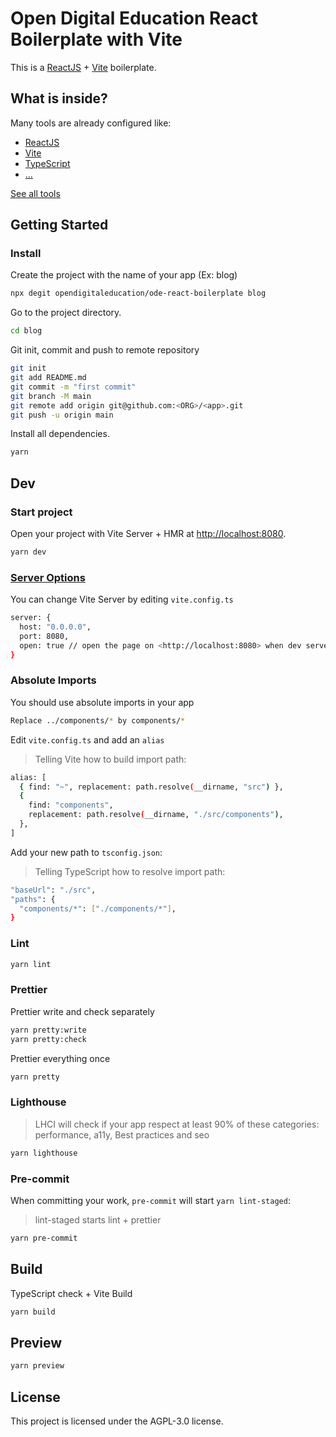 # Open Digital Education React Boilerplate with Vite

This is a [ReactJS](https://reactjs.org) + [Vite](https://vitejs.dev) boilerplate.

## What is inside?

Many tools are already configured like:

- [ReactJS](https://reactjs.org)
- [Vite](https://vitejs.dev)
- [TypeScript](https://www.typescriptlang.org)
- [...](./TOOLS.md)

[See all tools](./TOOLS.md)

## Getting Started

### Install

Create the project with the name of your app (Ex: blog)

```bash
npx degit opendigitaleducation/ode-react-boilerplate blog
```

Go to the project directory.

```bash
cd blog
```

Git init, commit and push to remote repository

```bash
git init
git add README.md
git commit -m "first commit"
git branch -M main
git remote add origin git@github.com:<ORG>/<app>.git
git push -u origin main
```

Install all dependencies.

```bash
yarn
```

## Dev

### Start project

Open your project with Vite Server + HMR at <http://localhost:8080>.

```bash
yarn dev
```

### [Server Options](https://vitejs.dev/config/server-options.html)

You can change Vite Server by editing `vite.config.ts`

```bash
server: {
  host: "0.0.0.0",
  port: 8080,
  open: true // open the page on <http://localhost:8080> when dev server starts.
}
```

### Absolute Imports

You should use absolute imports in your app

```bash
Replace ../components/* by components/*
```

Edit `vite.config.ts` and add an `alias`

> Telling Vite how to build import path:

```bash
alias: [
  { find: "~", replacement: path.resolve(__dirname, "src") },
  {
    find: "components",
    replacement: path.resolve(__dirname, "./src/components"),
  },
]
```

Add your new path to `tsconfig.json`:

> Telling TypeScript how to resolve import path:

```bash
"baseUrl": "./src",
"paths": {
  "components/*": ["./components/*"],
}
```

### Lint

```bash
yarn lint
```

### Prettier

Prettier write and check separately

```bash
yarn pretty:write
yarn pretty:check
```

Prettier everything once

```bash
yarn pretty
```

### Lighthouse

> LHCI will check if your app respect at least 90% of these categories: performance, a11y, Best practices and seo

```bash
yarn lighthouse
```

### Pre-commit

When committing your work, `pre-commit` will start `yarn lint-staged`:

> lint-staged starts lint + prettier

```bash
yarn pre-commit
```

## Build

TypeScript check + Vite Build

```bash
yarn build
```

## Preview

```bash
yarn preview
```

## License

This project is licensed under the AGPL-3.0 license.
